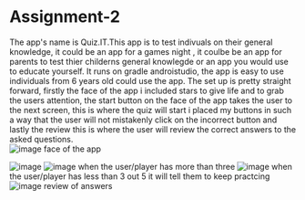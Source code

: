 # Assignment-2
The app's name is Quiz.IT.This app is to test indivuals on their general knowledge, it could be an app for a games night , it coulbe be an app for parents to test thier childerns general knowlegde or an app you would use to educate yourself. It runs on gradle androistudio, the app is easy to use individuals from 6 years old could use the app. The set up is pretty straight forward, firstly the face of the app i included stars to give life and to grab the users attention, the start button on the face of the app takes the user to the next screen, this is where the quiz will start i placed my buttons in such a way that the user will not mistakenly click on the incorrect button and lastly the review this is where the user will review the correct answers to the asked questions.  
![image](https://github.com/user-attachments/assets/dbdf4779-694f-4138-a3dc-3bdc25f818c3) face of the app

![image](https://github.com/user-attachments/assets/66f3d9b1-9ac2-4059-98d3-1aa84ca6ff2d) 
![image](https://github.com/user-attachments/assets/d6a86e44-79b3-4037-8232-5a825d09001c) when the user/player has more than three 
![image](https://github.com/user-attachments/assets/91e97bec-8a0b-4081-9749-82eed236b637) when the user/player has less than 3 out 5 it will tell them to keep practcing 
![image](https://github.com/user-attachments/assets/631af29b-da7d-4fee-8809-29ae9a934769) review of answers
